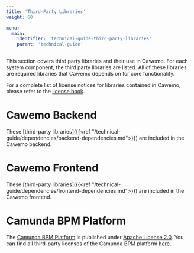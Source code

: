 ```yaml
---
title: 'Third-Party Libraries'
weight: 60

menu:
  main:
    identifier: 'technical-guide-third-party-libraries'
    parent: 'technical-guide'
---
```


This section covers third party libraries and their use in Cawemo. For each system component, the third party libraries are listed. All of these libraries are required libraries that Cawemo depends on for core functionality.

For a complete list of license notices for libraries contained in Cawemo, please refer to the [license book](../LicenseBook_Cawemo.txt).

# Cawemo Backend

These [third-party libraries]({{<ref "/technical-guide/dependencies/backend-dependencies.md">}}) are included in the Cawemo backend.

# Cawemo Frontend

These [third-party libraries]({{<ref "/technical-guide/dependencies/frontend-dependencies.md">}}) are included in the Cawemo frontend.

# Camunda BPM Platform

The [Camunda BPM Platform](https://github.com/camunda/camunda-bpm-platform) is published under [Apache License 2.0][apache]. You can find all third-party licenses of the Camunda BPM platform [here](https://docs.camunda.org/manual/latest/introduction/third-party-libraries/).

[apache]: http://www.apache.org/licenses/LICENSE-2.0.html
[dojo]: https://github.com/dojo/dojo/blob/1.9/LICENSE#L43-L195
[eclipse]: http://www.eclipse.org/legal/epl-v10.html
[epl]: http://www.eclipse.org/legal/epl-v10.html
[jruby]: https://github.com/jruby/jruby/blob/master/LICENSE.RUBY
[lgpl]: http://www.gnu.org/licenses/lgpl-3.0.de.html
[lgpl2.1]: http://www.gnu.org/licenses/old-licenses/lgpl-2.1.html
[mit]: http://opensource.org/licenses/MIT
[mpl]: https://www.mozilla.org/MPL/1.0/
[mpl2]: https://www.mozilla.org/MPL/2.0/
[spring]: http://projects.spring.io/spring-framework/
[python]: http://www.jython.org/license.html
[tmate]: http://svnkit.com/license.html
[license-book]: https://app.camunda.com/nexus/content/repositories/camunda-bpm/org/camunda/bpm/license-book/7.9.0/license-book-7.9.0.txt
